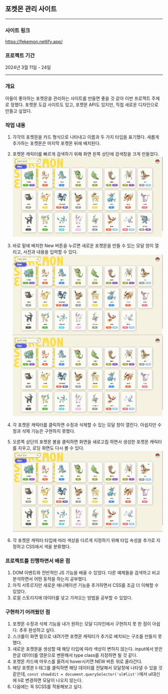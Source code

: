 ## 포켓몬 관리 사이트
<hr />



### 사이트 링크
https://fekemon.netlify.app/

### 프로젝트 기간 
2024년 3월 11일 - 24일
<hr />

### 개요

아들이 좋아하는 포켓몬을 관리하는 사이트를 만들면 좋을 것 같아 이번 프로젝트 주제로 정했다. 포켓몬 도감 사이트도 있고, 포켓몬 API도 있지만, 직접 새로운 디자인으로 만들고 싶었다.

### 작업 내용
1. 각각의 포켓몬을 카드 형식으로 나타내고 이름과 두 가지 타입을 표기했다. 새롭게 추가하는 포켓몬은 마지막 포켓몬 뒤에 배치된다.

2. 포켓몬 캐릭터를 빠르게 검색하기 위해 화면 왼쪽 상단에 검색창을 크게 만들었다. 
![포켓몬추가](./img/패캐몬화면2_1.gif)

3. 바로 밑에 배치한 New 버튼을 누르면 새로운 포켓몬을 만들 수 있는 모달 창이 열리고, 사진과 내용을 입력할 수 있다.
![포켓몬추가](./img/패캐몬화면1_1.gif)
![포켓몬추가](./img/패캐몬화면1_3.gif)

4. 각 포켓몬 캐릭터를 클릭하면 수정과 삭제할 수 있는 모달 창이 열린다. 아쉽지만 수정과 삭제 기능은 구현하지 못했다.

5. 오른쪽 상단의 포켓몬 볼을 클릭하면 화면을 새로고침 하면서 생성한 포켓몬 캐릭터를 지우고, 로딩 화면도 다시 볼 수 있다.
![새로고침](./img/패캐몬화면1_2.gif)

6. 각 포켓몬 캐릭터 타입에 따라 색상을 다르게 지정하기 위해 타입 속성을 추가로 지정하고 CSS에서 색을 분류했다.


### 프로젝트를 진행하면서 배운 점

1. DOM 이벤트와 전반적인 JS 기능을 배울 수 있었다. 다른 예제들을 검색하고 비교 분석하면서 어떤 동작을 하는지 공부했다.
2. 아직 서투르지만 새로운 애니메이션 기능을 추가하면서 CSS를 조금 더 이해할 수 있었다.
3. 로컬 스토리지에 데이터를 넣고 가져오는 방법을 공부할 수 있었다.

### 구현하기 어려웠던 점

1. 포켓몬 수정과 삭제 기능을 내가 원하는 모달 디자인에서 구현하지 못 한 점이 아쉽다. 추후 완성하고 싶다. 
2. 스크롤이 화면 밑으로 내려가면 포켓몬 케릭터가 추가로 배치되는 구조를 만들지 못했다. 
3. 새로운 포켓몬을 생성할 때 해당 타입에 따라 색상이 변하지 않는다. input에서 받은 한글 데이터를 영문으로 변환해서 
type class를 지정하면 될 것 같다. 
4. 포켓몬 카드에 마우스를 올려서 hover시키면 NEW 버튼 위로 올라간다. 
5. 해당 포켓몬 li 태그를 클릭하면 해당 데이터를 전달해서 모달창에 나타낼 수 있을 것 같은데, 
`const showEdit = document.querySelector('ul#list')`에서 ul대신에 li로 변경하면 모달이 나오지 않는다. 
6. 다음에는 꼭 SCSS를 적용해보고 싶다. 

